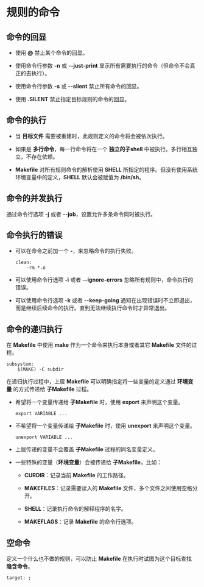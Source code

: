 # 规则的命令

## 命令的回显

 - 使用 **@** 禁止某个命令的回显。

 - 使用命令行参数 **-n** 或 **--just-print** 显示所有需要执行的命令（但命令不会真正的去执行）。

 - 使用命令行参数 **-s** 或 **--slient** 禁止所有命令的回显。

 - 使用 **.SILENT** 禁止指定目标规则的命令的回显。

## 命令的执行

 - 当 **目标文件** 需要被重建时，此规则定义的命令将会被依次执行。

 - 如果是 **多行命令**，每一行命令将在一个 **独立的子shell** 中被执行。多行相互独立，不存在依赖。

 - **Makefile** 对所有规则命令的解析使用 **SHELL** 所指定的程序。但没有使用系统环境变量中的定义，**SHELL** 默认会被赋值为 **/bin/sh**。

## 命令的并发执行

通过命令行选项 **-j** 或者 **--job**，设置允许多条命令同时被执行。

## 命令执行的错误

 - 可以在命令之前加一个 **-**，来忽略命令的执行失败。

    ```
    clean:
        -rm *.o
    ```

 - 可以使用命令行选项 **-i** 或者 **--ignore-errors** 忽略所有规则中，命令执行的错误。

 - 可以使用命令行选项 **-k** 或者 **--keep-going** 通知在出现错误时不立即退出，而是继续后续命令的执行。直到无法继续执行命令时才异常退出。

## 命令的递归执行

在 **Makefile** 中使用 **make** 作为一个命令来执行本身或者其它 **Makefile** 文件的过程。

```
subsystem:
    $(MAKE) -C subdir
```

在递归执行过程中，上层 **Makefile** 可以明确指定将一些变量的定义通过 **环境变量** 的方式传递给 **子Makefile** 过程。

 - 希望将一个变量传递给 **子Makefile** 时，使用 **export** 来声明这个变量。

    ```
    export VARIABLE ...
    ```

 - 不希望将一个变量传递给 **子Makefile** 时，使用 **unexport** 来声明这个变量。

    ```
    unexport VARIABLE ...
    ```

 - 上层传递的变量不会覆盖 **子Makefile** 过程的同名变量定义。

 - 一些特殊的变量（**环境变量**）会被传递给 **子Makefile**，比如：

    - **CURDIR**：记录当前 **Makefile** 的工作路径。

    - **MAKEFILES**：记录需要读入的 **Makefile** 文件，多个文件之间使用空格分开。

    - **SHELL**：记录执行命令的解释程序的名字。

    - **MAKEFLAGS**：记录 **Makefile** 的命令行选项。

## 空命令

定义一个什么也不做的规则，可以防止 **Makefile** 在执行时试图为这个目标查找 **隐含命令**。

```
target: ;
```
